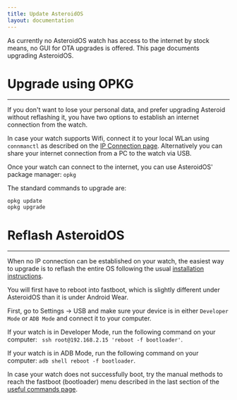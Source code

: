 ```yaml
---
title: Update AsteroidOS
layout: documentation
---
```


As currently no AsteroidOS watch has access to the internet by stock means, no GUI for OTA upgrades is offered. This page documents upgrading AsteroidOS.



# Upgrade using OPKG

*****

If you don't want to lose your personal data, and prefer upgrading Asteroid without reflashing it, you have two options to establish an internet connection from the watch.

In case your watch supports Wifi, connect it to your local WLan using <code>connmanctl</code> as described on the [IP Connection page](https://asteroidos.org/wiki/ip-connection/). Alternatively you can share your internet connection from a PC to the watch via USB. 

Once your watch can connect to the internet, you can use AsteroidOS' package manager: `opkg`

The standard commands to upgrade are:

    opkg update
    opkg upgrade



# Reflash AsteroidOS

*****

When no IP connection can be established on your watch, the easiest way to upgrade is to reflash the entire OS following the usual [installation instructions](https://asteroidos.org/install/).

You will first have to reboot into fastboot, which is slightly different under AsteroidOS than it is under Android Wear.

First, go to Settings -> USB and make sure your device is in either `Developer Mode` or `ADB Mode` and connect it to your computer.

If your watch is in Developer Mode, run the following command on your computer: ` ssh root@192.168.2.15 'reboot -f bootloader'`.

If your watch is in ADB Mode, run the following command on your computer: `adb shell reboot -f bootloader`.

In case your watch does not successfully boot, try the manual methods to reach the fastboot (bootloader) menu described in the last section of the [useful commands page](https://asteroidos.org/wiki/useful-commands/).

